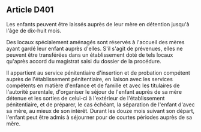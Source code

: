 Article D401
----
Les enfants peuvent être laissés auprès de leur mère en détention jusqu'à l'âge
de dix-huit mois.

Des locaux spécialement aménagés sont réservés à l'accueil des mères ayant gardé
leur enfant auprès d'elles. S'il s'agit de prévenues, elles ne peuvent être
transférées dans un établissement doté de tels locaux qu'après accord du
magistrat saisi du dossier de la procédure.

Il appartient au service pénitentiaire d'insertion et de probation compétent
auprès de l'établissement pénitentiaire, en liaison avec les services compétents
en matière d'enfance et de famille et avec les titulaires de l'autorité
parentale, d'organiser le séjour de l'enfant auprès de sa mère détenue et les
sorties de celui-ci à l'extérieur de l'établissement pénitentiaire, et de
préparer, le cas échéant, la séparation de l'enfant d'avec sa mère, au mieux de
son intérêt. Durant les douze mois suivant son départ, l'enfant peut être admis
à séjourner pour de courtes périodes auprès de sa mère.

